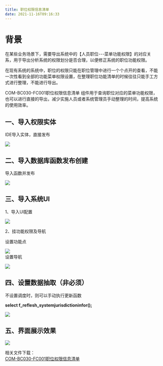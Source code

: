 ```yaml
---
title: 职位权限信息清单
date: 2021-11-16T09:16:33
---
```


# 背景

在某些业务场景下，需要导出系统中的【人员职位---菜单功能权限】的对应关系，用于导出分析系统的权限划分是否合理，以便修正系统的职位功能权限。

在现有系统的系统中，职位的权限只能在职位管理中进行一个个点开的查看，不能一次性看到全部的功能菜单权限设置，在整理职位功能清单的时候往往只能手工方式进行整理，不能进行导出。

COM-BC030-FC001职位权限信息清单 组件用于查询职位对应的菜单功能权限，也可以进行直接的导出，减少实施人员或者系统管理员手动整理的时间，提高系统的使用效率。

## 一、导入权限实体

IDE导入实体，直接发布

![](http://apaas.wxchina.com:8881/wp-content/uploads/%E9%85%8D%E7%BD%AE%E5%8F%8A%E4%BD%BF%E7%94%A8%E8%AF%B4%E6%98%8E859.png)

## 二、导入数据库函数发布创建

导入函数并发布

![](http://apaas.wxchina.com:8881/wp-content/uploads/%E9%85%8D%E7%BD%AE%E5%8F%8A%E4%BD%BF%E7%94%A8%E8%AF%B4%E6%98%8E884.png)

## 三、导入系统UI

1、导入UI配置

![](http://apaas.wxchina.com:8881/wp-content/uploads/%E9%85%8D%E7%BD%AE%E5%8F%8A%E4%BD%BF%E7%94%A8%E8%AF%B4%E6%98%8E907.png)

2、挂功能权限及导航

设置功能点

![](http://apaas.wxchina.com:8881/wp-content/uploads/%E9%85%8D%E7%BD%AE%E5%8F%8A%E4%BD%BF%E7%94%A8%E8%AF%B4%E6%98%8E926.png)  
设置导航

![](http://apaas.wxchina.com:8881/wp-content/uploads/%E9%85%8D%E7%BD%AE%E5%8F%8A%E4%BD%BF%E7%94%A8%E8%AF%B4%E6%98%8E933.png)

## 四、设置数据抽取（非必须）

不设置调度时，则可以手动执行更新函数

**select f\_reflesh\_systemjurisdictioninfor();**

![](http://apaas.wxchina.com:8881/wp-content/uploads/%E9%85%8D%E7%BD%AE%E5%8F%8A%E4%BD%BF%E7%94%A8%E8%AF%B4%E6%98%8E1015.png)

## 五、界面展示效果

![](http://apaas.wxchina.com:8881/wp-content/uploads/%E9%85%8D%E7%BD%AE%E5%8F%8A%E4%BD%BF%E7%94%A8%E8%AF%B4%E6%98%8E1030.png)

相关文件下载：  
[COM-BC030-FC001职位权限信息清单](http://apaas.wxchina.com:8881/wp-content/uploads/COM-BC030-FC001职位权限信息清单.zip "COM-BC030-FC001职位权限信息清单")